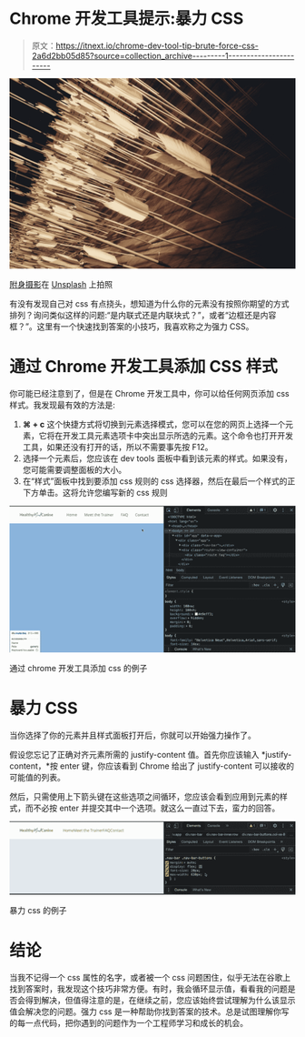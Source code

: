# Chrome 开发工具提示:暴力 CSS

> 原文：<https://itnext.io/chrome-dev-tool-tip-brute-force-css-2a6d2bb05d85?source=collection_archive---------1----------------------->

![](img/7a1f76a617bbb938ad3f278fcefd72e7.png)

[附身摄影](https://unsplash.com/@possessedphotography?utm_source=medium&utm_medium=referral)在 [Unsplash](https://unsplash.com?utm_source=medium&utm_medium=referral) 上拍照

有没有发现自己对 css 有点挠头，想知道为什么你的元素没有按照你期望的方式排列？询问类似这样的问题:“是内联式还是内联块式？”，或者“边框还是内容框？”。这里有一个快速找到答案的小技巧，我喜欢称之为强力 CSS。

# 通过 Chrome 开发工具添加 CSS 样式

你可能已经注意到了，但是在 Chrome 开发工具中，你可以给任何网页添加 css 样式。我发现最有效的方法是:

1.  **⌘ + c** 这个快捷方式将切换到元素选择模式，您可以在您的网页上选择一个元素，它将在开发工具元素选项卡中突出显示所选的元素。这个命令也打开开发工具，如果还没有打开的话，所以不需要事先按 F12。
2.  选择一个元素后，您应该在 dev tools 面板中看到该元素的样式。如果没有，您可能需要调整面板的大小。
3.  在“样式”面板中找到要添加 css 规则的 css 选择器，然后在最后一个样式的正下方单击。这将允许您编写新的 css 规则

![](img/3905b4369ee48300ef254a7ea35d2bee.png)

通过 chrome 开发工具添加 css 的例子

# 暴力 CSS

当你选择了你的元素并且样式面板打开后，你就可以开始强力操作了。

假设您忘记了正确对齐元素所需的 justify-content 值。首先你应该输入 *justify-content，*按 enter 键，你应该看到 Chrome 给出了 justify-content 可以接收的可能值的列表。

然后，只需使用上下箭头键在这些选项之间循环，您应该会看到应用到元素的样式，而不必按 enter 并提交其中一个选项。就这么一直过下去，蛮力的回答。

![](img/5ad105026deba70441cb44120f352a94.png)

暴力 css 的例子

# 结论

当我不记得一个 css 属性的名字，或者被一个 css 问题困住，似乎无法在谷歌上找到答案时，我发现这个技巧非常方便。有时，我会循环显示值，看看我的问题是否会得到解决，但值得注意的是，在继续之前，您应该始终尝试理解为什么该显示值会解决您的问题。强力 css 是一种帮助你找到答案的技术。总是试图理解你写的每一点代码，把你遇到的问题作为一个工程师学习和成长的机会。